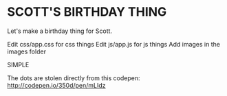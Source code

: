 # SCOTT'S BIRTHDAY THING

Let's make a birthday thing for Scott.

Edit css/app.css for css things
Edit js/app.js for js things
Add images in the images folder

SIMPLE

The dots are stolen directly from this codepen: http://codepen.io/350d/pen/mLIdz